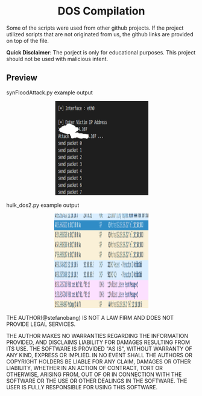 <h1 align="center">DOS Compilation </h1>

Some of the scripts were used from other github projects.
If the project utilized scripts that are not originated from us, the github links are provided on top of the file.

**Quick Disclaimer**: The porject is only for educational purposes. This project should not be used with malicious intent.

## Preview

<summary>synFloodAttack.py example output</summary>
    <p align="center">
        <img src="https://github.com/stefanobang/DOS_informationSec/blob/master/resource/Example1-synFloodattack.jpg" width="250" height="250">        
    </p>

<summary>hulk_dos2.py example output</summary>
    <p align="center">
        <img src="https://github.com/stefanobang/DOS_informationSec/blob/master/resource/Example1.png" width="250" height="250">        
    </p>

THE AUTHOR(@stefanobang) IS NOT A LAW FIRM AND DOES NOT PROVIDE LEGAL SERVICES.

THE AUTHOR MAKES NO WARRANTIES REGARDING THE INFORMATION PROVIDED, AND DISCLAIMS LIABILITY FOR DAMAGES RESULTING FROM ITS USE. THE SOFTWARE IS PROVIDED "AS IS", WITHOUT WARRANTY OF ANY KIND, EXPRESS OR IMPLIED. IN NO EVENT SHALL THE AUTHORS OR COPYRIGHT HOLDERS BE LIABLE FOR ANY CLAIM, DAMAGES OR OTHER LIABILITY, WHETHER IN AN ACTION OF CONTRACT, TORT OR OTHERWISE, ARISING FROM, OUT OF OR IN CONNECTION WITH THE SOFTWARE OR THE USE OR OTHER DEALINGS IN THE SOFTWARE. THE USER IS FULLY RESPONSIBLE FOR USING THIS SOFTWARE.

